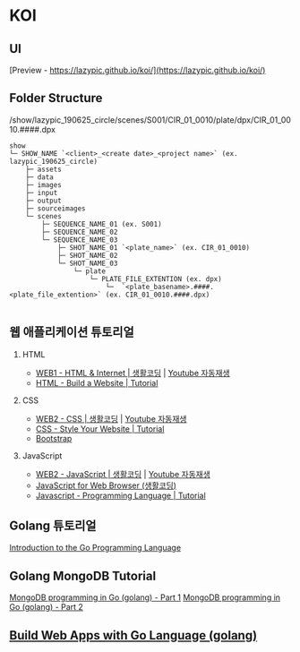 # KOI


## UI

[Preview - https://lazypic.github.io/koi/](https://lazypic.github.io/koi/)


## Folder Structure

/show/lazypic_190625_circle/scenes/S001/CIR_01_0010/plate/dpx/CIR_01_0010.####.dpx

```
show
└─ SHOW_NAME `<client>_<create date>_<project name>` (ex. lazypic_190625_circle)
    ├─ assets
    ├─ data
    ├─ images
    ├─ input
    ├─ output
    ├─ sourceimages
    └─ scenes
        ├─ SEQUENCE_NAME_01 (ex. S001)
        ├─ SEQUENCE_NAME_02
        └─ SEQUENCE_NAME_03
            ├─ SHOT_NAME_01 `<plate_name>` (ex. CIR_01_0010)
            ├─ SHOT_NAME_02
            └─ SHOT_NAME_03
                └─ plate
                    └─ PLATE_FILE_EXTENTION (ex. dpx)
                        └─  `<plate_basename>.####.<plate_file_extention>` (ex. CIR_01_0010.####.dpx)
                    
```

## 웹 애플리케이션 튜토리얼

1. HTML
    - [WEB1 - HTML & Internet | 생활코딩](https://opentutorials.org/course/3084) | [Youtube 자동재생](https://www.youtube.com/playlist?list=PLuHgQVnccGMDZP7FJ_ZsUrdCGH68ppvPb)
    - [HTML - Build a Website | Tutorial](https://www.youtube.com/playlist?list=PLLAZ4kZ9dFpMSXUYwxDFOvyxlssug29Fu)

1. CSS
    - [WEB2 - CSS | 생활코딩](https://opentutorials.org/course/3086) | [Youtube 자동재생](https://www.youtube.com/playlist?list=PLuHgQVnccGMAnWgUYiAW2cTzSBywFO75B)
    - [CSS - Style Your Website | Tutorial](https://www.youtube.com/playlist?list=PLLAZ4kZ9dFpNO7ScZFr-WTmtcBY3AN1M7)
    - [Bootstrap](https://getbootstrap.com/)

1. JavaScript
    - [WEB2 - JavaScript | 생활코딩](https://opentutorials.org/course/3085) | [Youtube 자동재생](https://www.youtube.com/playlist?list=PLuHgQVnccGMBB348PWRN0fREzYcYgFybf)
    - [JavaScript for Web Browser (생활코딩)](https://www.youtube.com/playlist?list=PLuHgQVnccGMDTAQ0S_FYxXOi1ZJz4ikaX)
    - [Javascript - Programming Language | Tutorial](https://www.youtube.com/playlist?list=PLLAZ4kZ9dFpPQbcrA-SzALJeFm23tPrAI)


## Golang 튜토리얼

[Introduction to the Go Programming Language](https://pythonprogramming.net/go/introduction-go-language-programming-tutorial/)

## Golang MongoDB Tutorial

[MongoDB programming in Go (golang) - Part 1](https://www.youtube.com/watch?v=WjbeukMQP2E&list=PL0aDKsruoiW2jac2D2flxZofQLfEOc2GU&index=20)
[MongoDB programming in Go (golang) - Part 2](https://www.youtube.com/watch?v=3feOIdbq2LQ&list=PL0aDKsruoiW2jac2D2flxZofQLfEOc2GU&index=22)

## [Build Web Apps with Go Language (golang)](https://www.youtube.com/watch?v=Vlie-srOU8c)
